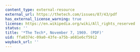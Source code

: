```yaml
---
content_type: external-resource
external_url: https://thetech.com/issues/87/43/pdf
has_external_license_warning: true
license: https://en.wikipedia.org/wiki/All_rights_reserved
status: ''
title: '*The Tech*, November 7, 1969. (PDF)'
uid: ffa0374c-09a0-43fe-a75b-a681e6cf5912
wayback_url: ''
---
```

